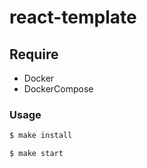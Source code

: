 # react-template

## Require

- Docker
- DockerCompose

### Usage

```bash
$ make install
```

```bash
$ make start
```
